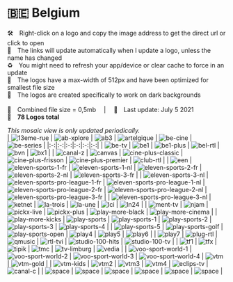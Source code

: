 🇧🇪 Belgium
===============
🛠 Right-click on a logo and copy the image address to get the direct url or click to open  
🔗 The links will update automatically when I update a logo, unless the name has changed  
♻️ You might need to refresh your app/device or clear cache to force in an update  
📐 The logos have a max-width of 512px and have been optimized for smallest file size  
🖤 The logos are created specifically to work on dark backgrounds  
   
💾 Combined file size = 0,5mb  |  📅 Last update: July 5 2021  
🎨 __78 Logos total__
   
   
*This mosaic view is only updated periodically.*  
| ![13eme-rue] | ![ab-xplore] | ![ab3] | ![artelgique] | ![be-cine] | ![be-series] |
|:-:|:-:|:-:|:-:|:-:|:-:|
| ![be-tv] | ![be1] | ![be1-plus] | ![bel-rtl] | ![bvn] | ![bx1] |
| ![canal-z] | ![canvas] | ![cine-plus-classic] | ![cine-plus-frisson] | ![cine-plus-premier] | ![club-rtl] |
| ![een] | ![eleven-sports-1-fr] | ![eleven-sports-1-nl] | ![eleven-sports-2-fr] | ![eleven-sports-2-nl] | ![eleven-sports-3-fr] |
| ![eleven-sports-3-nl] | ![eleven-sports-pro-league-1-fr] | ![eleven-sports-pro-league-1-nl] | ![eleven-sports-pro-league-2-fr] | ![eleven-sports-pro-league-2-nl] | ![eleven-sports-pro-league-3-fr] |
| ![eleven-sports-pro-league-3-nl] | ![ketnet] | ![la-trois] | ![la-une] | ![lci] | ![ln24] |
| ![ment-tv] | ![njam] | ![pickx-live] | ![pickx-plus] | ![play-more-black] | ![play-more-cinema] |
| ![play-more-kicks] | ![play-sports] | ![play-sports-1] | ![play-sports-2] | ![play-sports-3] | ![play-sports-4] |
| ![play-sports-5] | ![play-sports-golf] | ![play-sports-open] | ![play4] | ![play5] | ![play6] |
| ![play7] | ![plug-rtl] | ![qmusic] | ![rtl-tvi] | ![studio-100-hits] | ![studio-100-tv] |
| ![tf1] | ![tfx] | ![tipik] | ![tmc] | ![tv-limburg] | ![vedia] |
| ![voo-sport-world-1] | ![voo-sport-world-2] | ![voo-sport-world-3] | ![voo-sport-world-4] | ![vtm] | ![vtm-gold] |
| ![vtm-kids] | ![vtm2] | ![vtm3] | ![vtm4] | ![eclips-tv] | ![canal-c] |
| ![space] | ![space] | ![space] | ![space] | ![space] | ![space] |

[13eme-rue]:https://raw.githubusercontent.com/Tapiosinn/tv-logos/master/countries/belgium/13eme-rue-be.png
[ab-xplore]:https://raw.githubusercontent.com/Tapiosinn/tv-logos/master/countries/belgium/ab-xplore-be.png
[ab3]:https://raw.githubusercontent.com/Tapiosinn/tv-logos/master/countries/belgium/ab3-be.png
[artelgique]:https://raw.githubusercontent.com/Tapiosinn/tv-logos/master/countries/belgium/arte-belgique-be.png
[be-cine]:https://raw.githubusercontent.com/Tapiosinn/tv-logos/master/countries/belgium/be-cine-be.png
[be-series]:https://raw.githubusercontent.com/Tapiosinn/tv-logos/master/countries/belgium/be-series-be.png
[be-tv]:https://raw.githubusercontent.com/Tapiosinn/tv-logos/master/countries/belgium/be-tv-be.png
[be1]:https://raw.githubusercontent.com/Tapiosinn/tv-logos/master/countries/belgium/be1-be.png
[be1-plus]:https://raw.githubusercontent.com/Tapiosinn/tv-logos/master/countries/belgium/be1-plus-be.png
[bel-rtl]:https://raw.githubusercontent.com/Tapiosinn/tv-logos/master/countries/belgium/bel-rtl-be.png
[bvn]:https://raw.githubusercontent.com/Tapiosinn/tv-logos/master/countries/belgium/bvn-be.png
[bx1]:https://raw.githubusercontent.com/Tapiosinn/tv-logos/master/countries/belgium/bx1-be.png
[canal-z]:https://raw.githubusercontent.com/Tapiosinn/tv-logos/master/countries/belgium/canal-z-be.png
[canvas]:https://raw.githubusercontent.com/Tapiosinn/tv-logos/master/countries/belgium/canvas-be.png
[cine-plus-classic]:https://raw.githubusercontent.com/Tapiosinn/tv-logos/master/countries/belgium/cine-plus-classic-be.png
[cine-plus-frisson]:https://raw.githubusercontent.com/Tapiosinn/tv-logos/master/countries/belgium/cine-plus-frisson-be.png
[cine-plus-premier]:https://raw.githubusercontent.com/Tapiosinn/tv-logos/master/countries/belgium/cine-plus-premier-be.png
[club-rtl]:https://raw.githubusercontent.com/Tapiosinn/tv-logos/master/countries/belgium/club-rtl-be.png
[een]:https://raw.githubusercontent.com/Tapiosinn/tv-logos/master/countries/belgium/een-be.png
[eleven-sports-1-fr]:https://raw.githubusercontent.com/Tapiosinn/tv-logos/master/countries/belgium/eleven-sports-1-fr-be.png
[eleven-sports-1-nl]:https://raw.githubusercontent.com/Tapiosinn/tv-logos/master/countries/belgium/eleven-sports-1-nl-be.png
[eleven-sports-2-fr]:https://raw.githubusercontent.com/Tapiosinn/tv-logos/master/countries/belgium/eleven-sports-2-fr-be.png
[eleven-sports-2-nl]:https://raw.githubusercontent.com/Tapiosinn/tv-logos/master/countries/belgium/eleven-sports-2-nl-be.png
[eleven-sports-3-fr]:https://raw.githubusercontent.com/Tapiosinn/tv-logos/master/countries/belgium/eleven-sports-3-fr-be.png
[eleven-sports-3-nl]:https://raw.githubusercontent.com/Tapiosinn/tv-logos/master/countries/belgium/eleven-sports-3-nl-be.png
[eleven-sports-pro-league-1-fr]:https://raw.githubusercontent.com/Tapiosinn/tv-logos/master/countries/belgium/eleven-sports-pro-league-1-fr-be.png
[eleven-sports-pro-league-1-nl]:https://raw.githubusercontent.com/Tapiosinn/tv-logos/master/countries/belgium/eleven-sports-pro-league-1-nl-be.png
[eleven-sports-pro-league-2-fr]:https://raw.githubusercontent.com/Tapiosinn/tv-logos/master/countries/belgium/eleven-sports-pro-league-2-fr-be.png
[eleven-sports-pro-league-2-nl]:https://raw.githubusercontent.com/Tapiosinn/tv-logos/master/countries/belgium/eleven-sports-pro-league-2-nl-be.png
[eleven-sports-pro-league-3-fr]:https://raw.githubusercontent.com/Tapiosinn/tv-logos/master/countries/belgium/eleven-sports-pro-league-3-fr-be.png
[eleven-sports-pro-league-3-nl]:https://raw.githubusercontent.com/Tapiosinn/tv-logos/master/countries/belgium/eleven-sports-pro-league-3-nl-be.png
[ketnet]:https://raw.githubusercontent.com/Tapiosinn/tv-logos/master/countries/belgium/ketnet-be.png
[la-trois]:https://raw.githubusercontent.com/Tapiosinn/tv-logos/master/countries/belgium/la-trois-be.png
[la-une]:https://raw.githubusercontent.com/Tapiosinn/tv-logos/master/countries/belgium/la-une-be.png
[lci]:https://raw.githubusercontent.com/Tapiosinn/tv-logos/master/countries/belgium/lci-be.png
[ln24]:https://raw.githubusercontent.com/Tapiosinn/tv-logos/master/countries/belgium/ln24-be.png
[ment-tv]:https://raw.githubusercontent.com/Tapiosinn/tv-logos/master/countries/belgium/ment-tv-be.png
[njam]:https://raw.githubusercontent.com/Tapiosinn/tv-logos/master/countries/belgium/njam-be.png
[pickx-live]:https://raw.githubusercontent.com/Tapiosinn/tv-logos/master/countries/belgium/pickx-live-be.png
[pickx-plus]:https://raw.githubusercontent.com/Tapiosinn/tv-logos/master/countries/belgium/pickx-plus-be.png
[play-more-black]:https://raw.githubusercontent.com/Tapiosinn/tv-logos/master/countries/belgium/play-more-black-be.png
[play-more-cinema]:https://raw.githubusercontent.com/Tapiosinn/tv-logos/master/countries/belgium/play-more-cinema-be.png
[play-more-kicks]:https://raw.githubusercontent.com/Tapiosinn/tv-logos/master/countries/belgium/play-more-kicks-be.png
[play-sports]:https://raw.githubusercontent.com/Tapiosinn/tv-logos/master/countries/belgium/play-sports-be.png
[play-sports-1]:https://raw.githubusercontent.com/Tapiosinn/tv-logos/master/countries/belgium/play-sports-1-be.png
[play-sports-2]:https://raw.githubusercontent.com/Tapiosinn/tv-logos/master/countries/belgium/play-sports-2-be.png
[play-sports-3]:https://raw.githubusercontent.com/Tapiosinn/tv-logos/master/countries/belgium/play-sports-3-be.png
[play-sports-4]:https://raw.githubusercontent.com/Tapiosinn/tv-logos/master/countries/belgium/play-sports-4-be.png
[play-sports-5]:https://raw.githubusercontent.com/Tapiosinn/tv-logos/master/countries/belgium/play-sports-5-be.png
[play-sports-golf]:https://raw.githubusercontent.com/Tapiosinn/tv-logos/master/countries/belgium/play-sports-golf-be.png
[play-sports-open]:https://raw.githubusercontent.com/Tapiosinn/tv-logos/master/countries/belgium/play-sports-open-be.png
[play4]:https://raw.githubusercontent.com/Tapiosinn/tv-logos/master/countries/belgium/play4-be.png
[play5]:https://raw.githubusercontent.com/Tapiosinn/tv-logos/master/countries/belgium/play5-be.png
[play6]:https://raw.githubusercontent.com/Tapiosinn/tv-logos/master/countries/belgium/play6-be.png
[play7]:https://raw.githubusercontent.com/Tapiosinn/tv-logos/master/countries/belgium/play7-be.png
[plug-rtl]:https://raw.githubusercontent.com/Tapiosinn/tv-logos/master/countries/belgium/plug-rtl-be.png
[qmusic]:https://raw.githubusercontent.com/Tapiosinn/tv-logos/master/countries/belgium/qmusic-be.png
[rtl-tvi]:https://raw.githubusercontent.com/Tapiosinn/tv-logos/master/countries/belgium/rtl-tvi-be.png
[studio-100-hits]:https://raw.githubusercontent.com/Tapiosinn/tv-logos/master/countries/belgium/studio-100-hits-be.png
[studio-100-tv]:https://raw.githubusercontent.com/Tapiosinn/tv-logos/master/countries/belgium/studio-100-tv-be.png
[tf1]:https://raw.githubusercontent.com/Tapiosinn/tv-logos/master/countries/belgium/tf1-be.png
[tfx]:https://raw.githubusercontent.com/Tapiosinn/tv-logos/master/countries/belgium/tfx-be.png
[tipik]:https://raw.githubusercontent.com/Tapiosinn/tv-logos/master/countries/belgium/tipik-be.png
[tmc]:https://raw.githubusercontent.com/Tapiosinn/tv-logos/master/countries/belgium/tmc-be.png
[tv-limburg]:https://raw.githubusercontent.com/Tapiosinn/tv-logos/master/countries/belgium/tv-limburg-be.png
[vedia]:https://raw.githubusercontent.com/Tapiosinn/tv-logos/master/countries/belgium/vedia-be.png
[voo-sport-world-1]:https://raw.githubusercontent.com/Tapiosinn/tv-logos/master/countries/belgium/voo-sport-world-1-be.png
[voo-sport-world-2]:https://raw.githubusercontent.com/Tapiosinn/tv-logos/master/countries/belgium/voo-sport-world-2-be.png
[voo-sport-world-3]:https://raw.githubusercontent.com/Tapiosinn/tv-logos/master/countries/belgium/voo-sport-world-3-be.png
[voo-sport-world-4]:https://raw.githubusercontent.com/Tapiosinn/tv-logos/master/countries/belgium/voo-sport-world-4-be.png
[vtm]:https://raw.githubusercontent.com/Tapiosinn/tv-logos/master/countries/belgium/vtm-be.png
[vtm-gold]:https://raw.githubusercontent.com/Tapiosinn/tv-logos/master/countries/belgium/vtm-gold-be.png
[vtm-kids]:https://raw.githubusercontent.com/Tapiosinn/tv-logos/master/countries/belgium/vtm-kids-be.png
[vtm2]:https://raw.githubusercontent.com/Tapiosinn/tv-logos/master/countries/belgium/vtm2-be.png
[vtm3]:https://raw.githubusercontent.com/Tapiosinn/tv-logos/master/countries/belgium/vtm3-be.png
[vtm4]:https://raw.githubusercontent.com/Tapiosinn/tv-logos/master/countries/belgium/vtm4-be.png
[canal-c]:https://raw.githubusercontent.com/Tapiosinn/tv-logos/master/countries/belgium/canal-c-be.png
[eclips-tv]:https://raw.githubusercontent.com/Tapiosinn/tv-logos/master/countries/belgium/eclips-tv-be.png

[space]:https://github.com/Tapiosinn/tv-logos/blob/master/misc/%CE%A9/space-1500.png
